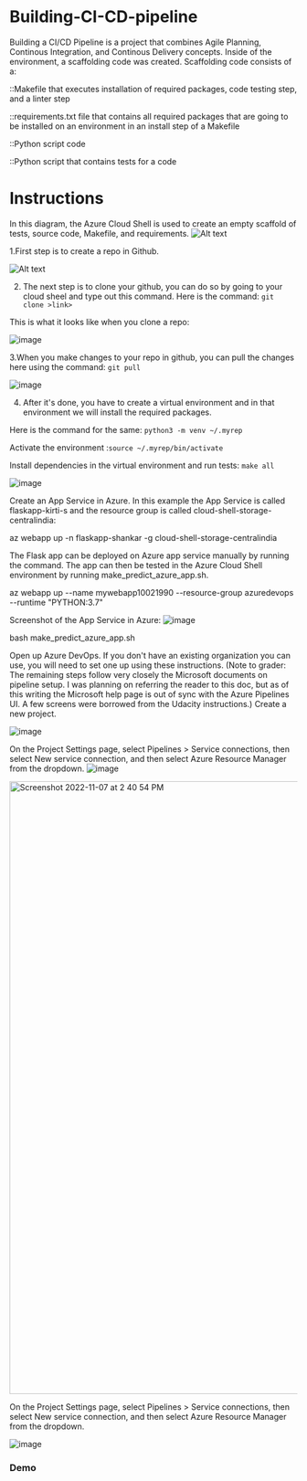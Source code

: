 # Building-CI-CD-pipeline


Building a CI/CD Pipeline is a project that combines Agile Planning, Continous Integration, and Continous Delivery concepts. 
 Inside of the environment, a scaffolding code was created. Scaffolding code consists of a:

::Makefile that executes installation of required packages, code testing step, and a linter step


::requirements.txt file that contains all required packages that are going to be installed on an environment in an install step of a Makefile


::Python script code


::Python script that contains tests for a code



# Instructions

In this diagram, the Azure Cloud Shell is used to create an empty scaffold of tests, source code, Makefile, and requirements. 
![Alt text](https://github.com/kirti0141/Building-CI-CD-pipeline/blob/Images/1.1.png?raw=true?raw=true "Title")


1.First step is to create a repo in Github. 


![Alt text](https://github.com/kirti0141/Building-CI-CD-pipeline/blob/Images/2.%20Created%20Github%20Repo.png?raw=true?raw=true "Title")

2. The next step is to clone your github, you can do so by going to your cloud sheel and type out this command.
Here is the command: ```git clone >link>```

This is what it looks like when you clone a repo:

![image](https://user-images.githubusercontent.com/117520465/200264915-4ce490b3-a81d-4a92-90df-a76d8467b771.png)

3.When you make changes to your repo in github, you can pull the changes here using the command: ```git pull```

![image](https://user-images.githubusercontent.com/117520465/200265441-8d8ce845-834a-474b-a131-e8dc87c294ca.png)

4. After it's done, you have to create a virtual environment and in that environment we will install the required packages.


Here is the command for the same: ```python3 -m venv ~/.myrep```

Activate the environment :```source ~/.myrep/bin/activate```

Install dependencies in the virtual environment and run tests: ```make all```


![image](https://user-images.githubusercontent.com/117520465/200265913-dea0c7ad-d9e7-4580-9a31-0da412d28c2e.png)

Create an App Service in Azure. In this example the App Service is called flaskapp-kirti-s and the resource group is called cloud-shell-storage-centralindia:

az webapp up -n flaskapp-shankar -g cloud-shell-storage-centralindia

The Flask app can be deployed on Azure app service manually by running the command. The app can then be tested in the Azure Cloud Shell environment by running make_predict_azure_app.sh.

az webapp up --name mywebapp10021990 --resource-group azuredevops --runtime "PYTHON:3.7"

Screenshot of the App Service in Azure:
![image](https://user-images.githubusercontent.com/117520465/200272114-6b1d87a1-3f96-4aa0-85c7-163666f0094d.png)


bash make_predict_azure_app.sh

Open up Azure DevOps. If you don't have an existing organization you can use, you will need to set one up using these instructions.
(Note to grader: The remaining steps follow very closely the Microsoft documents on pipeline setup. I was planning on referring the reader to this doc, but as of this writing the Microsoft help page is out of sync with the Azure Pipelines UI. A few screens were borrowed from the Udacity instructions.)
Create a new project.

![image](https://user-images.githubusercontent.com/117520465/200268257-dbdaddfc-02e0-488a-b192-6dec3bada93a.png)


On the Project Settings page, select Pipelines > Service connections, then select New service connection, and then select Azure Resource Manager from the dropdown.
![image](https://user-images.githubusercontent.com/117520465/200268463-1971005e-2e19-46b2-96ba-d28b692f4087.png)


<img width="1073" alt="Screenshot 2022-11-07 at 2 40 54 PM" src="https://user-images.githubusercontent.com/117520465/200271642-f3b5d794-a4e2-4051-81d3-ba015e3b580e.png">


On the Project Settings page, select Pipelines > Service connections, then select New service connection, and then select Azure Resource Manager from the dropdown.



![image](https://user-images.githubusercontent.com/117520465/200273724-29caf6cc-1ebb-45bd-b55f-37d30791cf17.png)

<h3> Demo </h3>
